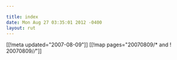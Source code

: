```yaml
---

title: index
date: Mon Aug 27 03:35:01 2012 -0400
layout: rut
---
```


[[!meta updated="2007-08-09"]]
[[!map pages="20070809/* and ! 20070809/*/*"]]
